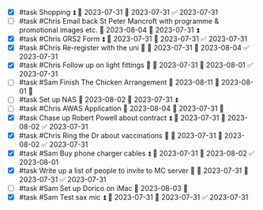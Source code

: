 - [x] #task Shopping ⏫ 🛫 2023-07-31 📅 2023-07-31 ✅ 2023-07-31
- [ ] #task #Chris Email back St Peter Mancroft with programme & promotional images etc. 📅 2023-08-04 🛫 2023-07-31 ⏫ 
- [x] #task #Chris GRS2 Form ⏫ 🛫 2023-07-31 📅 2023-07-31 ✅ 2023-07-31
- [x] #task #Chris Re-register with the uni 🔼 🛫 2023-07-31 📅 2023-08-04 ✅ 2023-07-31
- [x] #task #Chris Follow up on light fittings 🔼 🛫 2023-07-31 📅 2023-08-01 ✅ 2023-07-31
- [ ] #task #Sam Finish The Chicken Arrangement 📅 2023-08-11 🛫 2023-08-01 🔼 
- [ ] #task Set up NAS 📅 2023-08-02 🛫 2023-07-31 ⏫ 
- [ ] #task #Chris AWAS Application 📅 2023-08-04 🛫 2023-07-31 🔼 
- [x] #task Chase up Robert Powell about contract ⏫ 🛫 2023-07-31 📅 2023-08-02 ✅ 2023-07-31
- [x] #task #Chris Ring the Dr about vaccinations 🔼 🛫 2023-07-31 📅 2023-08-02 ✅ 2023-07-31
- [x] #task #Sam Buy phone charger cables ⏫ 🛫 2023-07-31 📅 2023-08-02 ✅ 2023-08-01
- [x] #task Write up a list of people to invite to MC server 🔽 🛫 2023-07-31 📅 2023-07-31 ✅ 2023-07-31
- [ ] #task #Sam Set up Dorico on iMac 🛫 2023-08-03 🔼 
- [x] #task #Sam Test sax mic ⏫ 🛫 2023-07-31 📅 2023-07-31 ✅ 2023-07-31